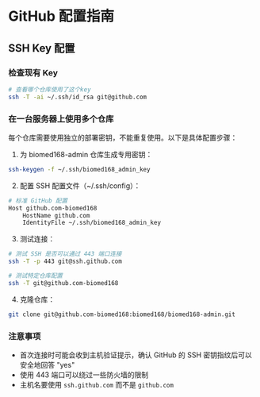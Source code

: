 # GitHub 配置指南

## SSH Key 配置

### 检查现有 Key
```sh
# 查看哪个仓库使用了这个key
ssh -T -ai ~/.ssh/id_rsa git@github.com
```

### 在一台服务器上使用多个仓库

每个仓库需要使用独立的部署密钥，不能重复使用。以下是具体配置步骤：

1. 为 biomed168-admin 仓库生成专用密钥：

```sh
ssh-keygen -f ~/.ssh/biomed168_admin_key
```

2. 配置 SSH 配置文件（~/.ssh/config）：

```sh
# 标准 GitHub 配置
Host github.com-biomed168
    HostName github.com
    IdentityFile ~/.ssh/biomed168_admin_key
```

3. 测试连接：

```sh
# 测试 SSH 是否可以通过 443 端口连接
ssh -T -p 443 git@ssh.github.com

# 测试特定仓库配置
ssh -T git@github.com-biomed168
```

4. 克隆仓库：

```sh
git clone git@github.com-biomed168:biomed168/biomed168-admin.git
```

### 注意事项

- 首次连接时可能会收到主机验证提示，确认 GitHub 的 SSH 密钥指纹后可以安全地回答 "yes"
- 使用 443 端口可以绕过一些防火墙的限制
- 主机名要使用 `ssh.github.com` 而不是 `github.com`


